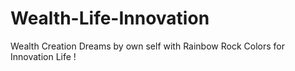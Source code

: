 # Wealth-Life-Innovation
Wealth Creation Dreams by own self with Rainbow Rock Colors for Innovation Life !

